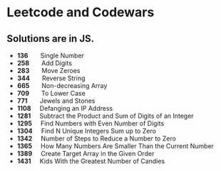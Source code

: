# Leetcode and Codewars

## Solutions are in JS.

* **136**   &nbsp; &nbsp; &nbsp; Single Number   
* **258**	  &nbsp; &nbsp; &nbsp; Add Digits 	
* **283**	  &nbsp; &nbsp; &nbsp; Move Zeroes  	
* **344**	  &nbsp; &nbsp; &nbsp; Reverse String    		    			
* **665**	  &nbsp; &nbsp; &nbsp; Non-decreasing Array  
* **709**	  &nbsp; &nbsp; &nbsp; To Lower Case   		  		 		
* **771**	  &nbsp; &nbsp; &nbsp; Jewels and Stones    			  			
* **1108**	&nbsp; &nbsp;  Defanging an IP Address  
* **1281**  &nbsp; &nbsp;  Subtract the Product and Sum of Digits of an Integer
* **1295**	&nbsp; &nbsp;  Find Numbers with Even Number of Digits    		
* **1304**	&nbsp; &nbsp;  Find N Unique Integers Sum up to Zero  
* **1342**	&nbsp; &nbsp;  Number of Steps to Reduce a Number to Zero  	
* **1365**  &nbsp; &nbsp;  How Many Numbers Are Smaller Than the Current Number
* **1389**  &nbsp; &nbsp;  Create Target Array in the Given Order
* **1431**	&nbsp; &nbsp;  Kids With the Greatest Number of Candies  
